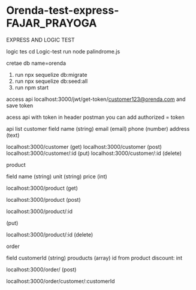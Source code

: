 # Orenda-test-express-FAJAR_PRAYOGA
EXPRESS AND LOGIC TEST

logic tes
cd Logic-test
run node palindrome.js

cretae db name=orenda

1. run npx sequelize db:migrate
2. run npx sequelize db:seed:all
3. run npm start

access api
localhost:3000/jwt/get-token/customer123@orenda.com
and save token 

acess api with token
in header postman you can add authorized = token

api list
customer
field
name (string)
email (email)
phone (number)
address (text)


localhost:3000/customer (get)
localhost:3000/customer (post)
localhost:3000/customer/:id
(put)
localhost:3000/customer/:id (delete)

product

field
name (string)
unit (string)
price (int)


localhost:3000/product (get)

localhost:3000/product (post)

localhost:3000/product/:id

(put)

localhost:3000/product/:id (delete)


order

field 
customerId (string)
prouducts (array) id from product
discount: int

localhost:3000/order/ (post)

localhost:3000/order/customer/:customerId




          

            






